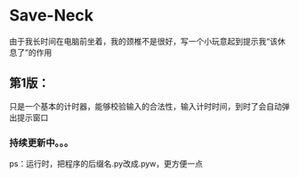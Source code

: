 # Save-Neck
由于我长时间在电脑前坐着，我的颈椎不是很好，写一个小玩意起到提示我“该休息了”的作用
## 第1版：
  只是一个基本的计时器，能够校验输入的合法性，输入计时时间，到时了会自动弹出提示窗口
### 持续更新中。。。
  ps：运行时，把程序的后缀名.py改成.pyw，更方便一点
